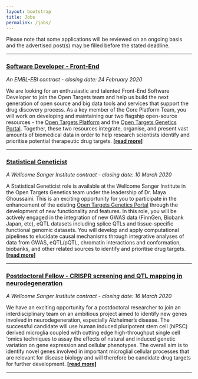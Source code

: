 ```yaml
---
layout: bootstrap
title: Jobs
permalink: /jobs/
---
```

Please note that some applications will be reviewed on an ongoing basis and the advertised post(s) may be filled before the stated deadline. 

***

### [Software Developer - Front-End](https://www.embl.de/jobs/searchjobs/index.php?ref=EBI01599)
*An EMBL-EBI contract - closing date: 24 February 2020*

We are looking for an enthusiastic and talented Front-End Software Developer to join the Open Targets team and help us build the next generation of open source and big data tools and services that support the drug discovery process. As a key member of the Core Platform Team, you will work on developing and maintaining our two flagship open-source resources - the [Open Targets Platform](https://www.targetvalidation.org/) and the [Open Targets Genetics Portal](https://genetics.opentargets.org). Together, these two resources integrate, organise, and present vast amounts of biomedical data in order to help research scientists identify and prioritise potential therapeutic drug targets. __[[read more]](https://www.embl.de/jobs/searchjobs/index.php?ref=EBI01599)__

***

### [Statistical Geneticist](https://jobs.sanger.ac.uk/vacancy/statistical-geneticist-open-targets-411749.html)
*A Wellcome Sanger Institute contract - closing date: 10 March 2020*

A Statistical Geneticist role is available at the Wellcome Sanger Institute in the Open Targets Genetics team under the leadership of Dr. Maya Ghoussaini. This is an exciting opportunity for you to participate in the enhancement of the existing [Open Targets Genetics Portal](https://genetics.opentargets.org/) through the development of new functionality and features. In this role, you will be actively engaged in the integration of new GWAS data (FinnGen, Biobank Japan, etc), eQTL datasets including splice QTLs and tissue-specific functional genomic datasets. You will develop and apply computational pipelines to elucidate causal mechanisms through integrative analyses of data from GWAS, eQTL/pQTL, chromatin interactions and conformation, biobanks, and other related sources to identify and prioritise drug targets. __[[read more]](https://jobs.sanger.ac.uk/vacancy/statistical-geneticist-open-targets-411749.html)__

***

### [Postdoctoral Fellow - CRISPR screening and QTL mapping in neurodegeneration](https://jobs.sanger.ac.uk/vacancy/postdoctoral-fellow-crispr-screening-and-qtl-mapping-in-neurodegeneration-414163.html)
*A Wellcome Sanger Institute contract - closing date: 16 March 2020*

We have an exciting opportunity for a postdoctoral researcher to join an interdisciplinary team on an ambitious project aimed to identify new genes involved in neurodegeneration, especially Alzheimer’s disease. The successful candidate will use human induced pluripotent stem cell (hiPSC) derived microglia coupled with cutting edge high-throughput single cell 'omics techniques to assay the effects of natural and induced genetic variation on gene expression and cellular phenotypes. The overall aim is to identify novel genes involved in important microglial cellular processes that are relevant for disease biology and will therefore be candidate drug targets for further development. __[[read more]](https://jobs.sanger.ac.uk/vacancy/postdoctoral-fellow-crispr-screening-and-qtl-mapping-in-neurodegeneration-414163.html)__

***
